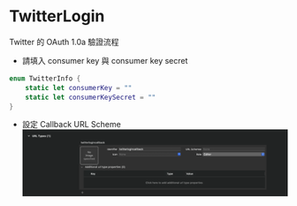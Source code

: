 # TwitterLogin
Twitter 的 OAuth 1.0a 驗證流程

* 請填入 consumer key 與 consumer key secret
```swift
enum TwitterInfo {
    static let consumerKey = ""
    static let consumerKeySecret = ""
}
```

* 設定 Callback URL Scheme
![](./screen_shot.png)
